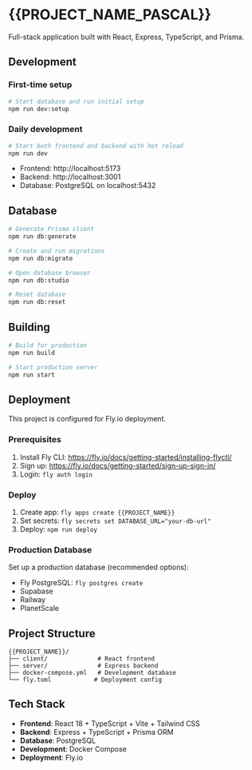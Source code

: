 # {{PROJECT_NAME_PASCAL}}

Full-stack application built with React, Express, TypeScript, and Prisma.

## Development

### First-time setup

```bash
# Start database and run initial setup
npm run dev:setup
```

### Daily development

```bash
# Start both frontend and backend with hot reload
npm run dev
```

- Frontend: http://localhost:5173
- Backend: http://localhost:3001
- Database: PostgreSQL on localhost:5432

## Database

```bash
# Generate Prisma client
npm run db:generate

# Create and run migrations
npm run db:migrate

# Open database browser
npm run db:studio

# Reset database
npm run db:reset
```

## Building

```bash
# Build for production
npm run build

# Start production server
npm run start
```

## Deployment

This project is configured for Fly.io deployment.

### Prerequisites

1. Install Fly CLI: https://fly.io/docs/getting-started/installing-flyctl/
2. Sign up: https://fly.io/docs/getting-started/sign-up-sign-in/
3. Login: `fly auth login`

### Deploy

1. Create app: `fly apps create {{PROJECT_NAME}}`
2. Set secrets: `fly secrets set DATABASE_URL="your-db-url"`
3. Deploy: `npm run deploy`

### Production Database

Set up a production database (recommended options):
- Fly PostgreSQL: `fly postgres create`
- Supabase
- Railway
- PlanetScale

## Project Structure

```
{{PROJECT_NAME}}/
├── client/              # React frontend
├── server/              # Express backend
├── docker-compose.yml   # Development database
└── fly.toml            # Deployment config
```

## Tech Stack

- **Frontend**: React 18 + TypeScript + Vite + Tailwind CSS
- **Backend**: Express + TypeScript + Prisma ORM
- **Database**: PostgreSQL
- **Development**: Docker Compose
- **Deployment**: Fly.io